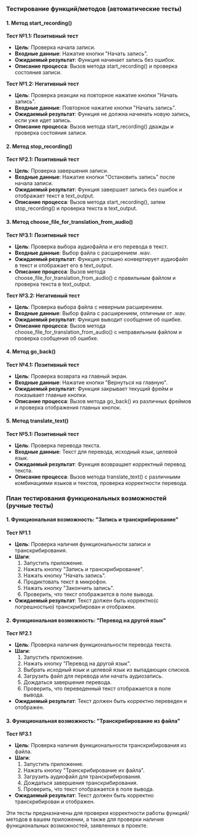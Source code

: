 ### Тестирование функций/методов (автоматические тесты)

#### 1. Метод start_recording()

**Тест №1.1: Позитивный тест**

- **Цель**: Проверка начала записи.
- **Входные данные**: Нажатие кнопки "Начать запись".
- **Ожидаемый результат**: Функция начинает запись без ошибок.
- **Описание процесса**: Вызов метода start_recording() и проверка состояния записи.

**Тест №1.2: Негативный тест**

- **Цель**: Проверка реакции на повторное нажатие кнопки "Начать запись".
- **Входные данные**: Повторное нажатие кнопки "Начать запись".
- **Ожидаемый результат**: Функция не должна начинать новую запись, если уже идет запись.
- **Описание процесса**: Вызов метода start_recording() дважды и проверка состояния записи.

#### 2. Метод stop_recording()

**Тест №2.1: Позитивный тест**

- **Цель**: Проверка завершения записи.
- **Входные данные**: Нажатие кнопки "Остановить запись" после начала записи.
- **Ожидаемый результат**: Функция завершает запись без ошибок и отображает текст в text_output.
- **Описание процесса**: Вызов метода start_recording(), затем stop_recording() и проверка текста в text_output.

#### 3. Метод choose_file_for_translation_from_audio()

**Тест №3.1: Позитивный тест**

- **Цель**: Проверка выбора аудиофайла и его перевода в текст.
- **Входные данные**: Выбор файла с расширением .wav.
- **Ожидаемый результат**: Функция успешно конвертирует аудиофайл в текст и отображает его в text_output.
- **Описание процесса**: Вызов метода choose_file_for_translation_from_audio() с правильным файлом и проверка текста в text_output.

**Тест №3.2: Негативный тест**

- **Цель**: Проверка выбора файла с неверным расширением.
- **Входные данные**: Выбор файла с расширением, отличным от .wav.
- **Ожидаемый результат**: Функция выводит сообщение об ошибке.
- **Описание процесса**: Вызов метода choose_file_for_translation_from_audio() с неправильным файлом и проверка сообщения об ошибке.


#### 4. Метод go_back()

**Тест №4.1: Позитивный тест**

- **Цель**: Проверка возврата на главный экран.
- **Входные данные**: Нажатие кнопки "Вернуться на главную".
- **Ожидаемый результат**: Функция закрывает текущий фрейм и показывает главные кнопки.
- **Описание процесса**: Вызов метода go_back() из различных фреймов и проверка отображения главных кнопок.


#### 5. Метод translate_text()

**Тест №5.1: Позитивный тест**

- **Цель**: Проверка перевода текста.
- **Входные данные**: Текст для перевода, исходный язык, целевой язык.
- **Ожидаемый результат**: Функция возвращает корректный перевод текста.
- **Описание процесса**: Вызов метода translate_text() с различными комбинациями языков и текстов, проверка корректности перевода.

### План тестирования функциональных возможностей (ручные тесты)

#### 1. Функциональная возможность: "Запись и транскрибирование"

**Тест №1.1**
- **Цель**: Проверка наличия функциональности записи и транскрибирования.
- **Шаги**:
  1. Запустить приложение.
  2. Нажать кнопку "Запись и транскрибирование".
  3. Нажать кнопку "Начать запись".
  4. Продиктовать текст в микрофон.
  5. Нажать кнопку "Закончить запись".
  6. Проверить, что текст отображается в поле вывода.
- **Ожидаемый результат**: Текст должен быть корректно(с погрешностью) транскрибирован и отображен.

#### 2. Функциональная возможность: "Перевод на другой язык"

**Тест №2.1**
- **Цель**: Проверка наличия функциональности перевода текста.
- **Шаги**:
  1. Запустить приложение.
  2. Нажать кнопку "Перевод на другой язык".
  3. Выбрать исходный язык и целевой язык из выпадающих списков.
  4. Загрузить файл для перевода или начать аудиозапись.
  5. Дождаться завершения перевода.
  6. Проверить, что переведенный текст отображается в поле вывода.
- **Ожидаемый результат**: Текст должен быть корректно переведен и отображен.

#### 3. Функциональная возможность: "Транскрибирование из файла"

**Тест №3.1**
- **Цель**: Проверка наличия функциональности транскрибирования из файла.
- **Шаги**:
  1. Запустить приложение.
  2. Нажать кнопку "Транскрибирование их файла".
  3. Загрузить аудиофайл для транскрибирования.
  4. Дождаться завершения транскрибирования.
  5. Проверить, что текст отображается в поле вывода.
- **Ожидаемый результат**: Текст должен быть корректно транскрибирован и отображен.

Эти тесты предназначены для проверки корректности работы функций/методов в вашем приложении, а также для проверки наличия функциональных возможностей, заявленных в проекте.
